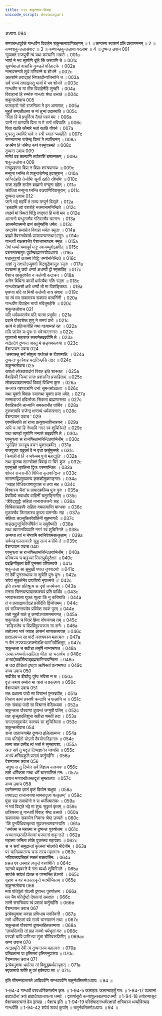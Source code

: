 ```yaml
---
title: ०९४ शकुन्तला-विवाहः
unicode_script: devanagari

---
```



अध्यायः 094

समयबन्धपूर्वकं गान्धर्वेण विवाहेन शकुन्तलापाणिग्रहणम् ॥ 1 ॥ कण्वस्य स्वाश्रमं प्रति प्रत्यागमनम् ॥ 2 ॥ कण्वशकुन्तलासंवादः ॥ 3 ॥ कण्वाच्छकुन्तलाया वरलाभः ॥ 4 ॥
दुष्यन्त उवाच 	001  
सुव्यक्तं राजपुत्री त्वं यथा कल्याणि भाषसे ।	001a  
भार्या मे भव सुश्रोणि ब्रूहि किं करवाणि ते ॥	001c  
सुवर्णमालां वासांसि कुण्डले परिहाटके ।	002a  
नानापत्तनजे शुभ्रे मणिरत्ने च शोभने ॥	002c  
आहरामि तवाद्याहं निष्कादीन्यजिनानि च ।	003a  
सर्वं राज्यं तवाद्यास्तु भार्या मे भव शोभने ॥	003c  
गान्धर्वेण च मां भीरु विवाहेनैहि सुन्दरि ।	004a  
विवाहानां हि रम्भोरु गान्धर्वः श्रेष्ठ उच्यते ॥	004c  
शकुन्तलोवाच 	005  
फलाहारो गतो राजन्पिता मे इत आश्रमात् ।	005a  
मुहूर्तं सम्प्रतीक्षस्व स मां तुभ्यं प्रदास्यति ॥	005c  
\'पिता हि मे प्रभुर्नित्यं दैवतं परमं मम ।	006a  
यस्मै मां दास्यति पिता स मे भर्ता भविष्यति ॥	006c  
पिता रक्षति कौमारे भर्ता रक्षति यौवने ।	007a  
पुत्रस्तु स्थाविरे भावे न स्त्री स्वातन्त्र्यमर्हति ॥	007c  
समन्यमाना राजेन्द्र पितरं मे तपस्विनम् ।	008a  
अधर्मेण हि धर्मिष्ठ कथं वरमुपास्महे ॥	008c  
दुष्यन्त उवाच 	009  
मामैवं वद कल्याणि तपोराशिं दमात्मकम् ।	009a  
शकुन्तलोवाच 	009  
मन्युप्रहरणा विप्रा न विप्राः शस्त्रपाणयः ॥	009c  
मन्युना घ्नन्ति ते शत्रून्वज्रेणेन्द्र इवासुरान् ।	010a  
अग्निर्दहति तेजोभिः सूर्यो दहति रश्मिभिः ॥	010c  
राजा दहति दण्डेन ब्राह्मणो मन्युना दहेत् ।	011a  
क्रोधिता मन्युना घ्नन्ति वज्रपाणिरिवासुरान् ॥	011c  
दुष्यन्त उवाच 	012  
जाने भद्रे महर्षिं तं तस्य मन्युर्न विद्यते ।	012a  
\'इच्छामि त्वां वरारोहे भजमानामनिन्दिते ।	012c  
त्वदर्थं मां स्थितं विद्धि त्वद्गतं हि मनो मम ॥	012e  
आत्मनो बन्धुरात्मैव गतिरात्मैव चात्मनः ।	013a  
आत्मनैवात्मनो दानं कर्तुमर्हसि धर्मतः ॥	013c  
अष्टावेव समासेन विवाहा धर्मतः स्मृताः ।	014a  
ब्राह्मो दैवस्तथैवार्षः प्राजापत्यस्तथाऽऽसुरः ॥	014c  
गान्धर्वो राक्षसश्चैव पैशाचश्चाष्टमः स्मृतः ।	015a  
तेषां धर्म्यान्यथापूर्वं मनुः स्वायम्भुवोऽब्रवीत् ॥	015c  
प्रशस्तांश्चतुरः पूर्वान्ब्राह्मणस्योपधारय ।	016a  
षडानुपूर्व्या क्षत्रस्य विद्धि धर्म्याननिन्दिते ॥	016c  
राज्ञां तु राक्षसोऽप्युक्तो विट्शूद्रेष्वासुरः स्मृतः ।	017a  
पञ्चानां तु त्रयो धर्म्या अधर्म्यौ द्वौ स्मृताविह ॥	017c  
पैशाच आसुरश्चैव न कर्तव्यौ कदाचन ।	018a  
अनेन विधिना कार्यो धर्मस्यैषा गतिः स्मृता ॥	018c  
गान्धर्वराक्षसौ क्षत्रे धर्म्यौ तौ मा विशङ्किथाः ।	019a  
पृथग्वा यदि वा मिश्रौ कर्तव्यौ नात्र संशयः ॥	019c  
सा त्वं मम सकामस्य सकामा वरवर्णिनी ।	020a  
गान्धर्वेण विवाहेन भार्या भवितुमर्हसि ॥	020c  
शकुन्तलोवाच 	021  
यदि धर्मपथस्त्वेव यदि चात्मा प्रभुर्मम ।	021a  
प्रदाने पौरवश्रेष्ठ शृणु मे समयं प्रभो ॥	021c  
सत्यं मे प्रतिजानीहि यथा वक्ष्याम्यहं रहः ।	022a  
मयि जायेत यः पुत्रः स भवेत्त्वदनन्तरः ॥	022c  
युवराजो महाराज सत्यमेतद्ब्रवीमि ते ।	023a  
यद्येतदेवं दुष्यन्त अस्तु मे सङ्गमस्त्वया ॥	023c  
वैशम्पायन उवाच 	024  
\'तस्यास्तु सर्वं संश्रुत्य यथोक्तं स विशाम्पतिः ।	024a  
दुष्यन्तः पुनरेवाह यद्यदिच्छसि तद्वद ॥	024c  
शकुन्तलोवाच 	025  
ख्यातो लोकप्रवादोयं विवाह इति शास्त्रतः ।	025a  
वैवाहिकीं क्रियां सन्तः प्रशंसन्ति प्रजाहिताम् ॥	025c  
लोकप्रवादशान्त्यर्थं विवाहं विधिना कुरु ।	026a  
सन्त्यत्र यज्ञपात्राणि दर्भाः सुमनसोऽक्षताः ॥	026c  
यथा युक्तो विवाहः स्यात्तथा युक्ता प्रजा भवेत् ।	027a  
तस्मादाज्यं हविर्लाजाः सिकता ब्राह्मणास्तव ॥	027c  
वैवाहिकानि चान्यानि समस्तानीह पार्थिव ।	028a  
दुरुक्तमपि राजेन्द्र क्षन्तव्यं धर्मकारणात् ॥	028c  
वैशम्पायन उवाच \'	029  
एवमस्त्विति तां राजा प्रत्युवाचाविचारयन् ।	029a  
अपि च त्वां हि नेष्यामि नगरं स्वं शुचिस्मिते ॥	029c  
यथा त्वमर्हा सुश्रोणि मन्यसे तद्ब्रवीमि ते ।	030a  
एवमुक्त्वा स राजर्षिस्तामनिन्दितगामिनीम् ॥	030c  
\'पुरोहितं समाहूय वचनं युक्तमब्रवीत् ।	031a  
राजपुत्र्या यदुक्तं वै न वृथा कर्तुमुत्सहे ॥	031c  
क्रियाहीनो हि न भवेन्मम पुत्रो महाद्युतिः ।	032a  
तथा कुरुष्व शास्त्रोक्तं विवाहं मा चिरं कुरु ॥	032c  
एवमुक्तो नृपतिना द्विजः परमयन्त्रितः ।	033a  
शोभनं राजराजेति विधिना कृतवान्द्विजः ॥	033c  
शासनाद्विप्रमुख्यस्य कृतकौतुकमङ्गलः ।	034a  
\'जग्राह विधिवत्पाणावुवास च तया सह ॥	034c  
विश्वास्य चैनां स प्रायादब्रवीच्च पुनः पुनः ।	035a  
प्रेषयिष्ये तवार्थाय वाहिनीं चतुरङ्गिणीम् ॥	035c  
\'त्रैविद्यवृद्धैः सहितां नानाराजजनैः सह ।	036a  
शिबिकासहस्रैः सहिता वयमायान्ति बान्धवाः ॥	036c  
मूकाश्चैव किराताश्च कुब्जा वामनकैः सह ।	037a  
सहिताः कञ्चुकिवरैर्वाहिनी सूतमागधैः ॥	037c  
शङ्खदुन्दुभिनिर्घोषैर्वनं च समुपैष्यति ।	038a  
तथा त्वामानयिष्यामि नगरं स्वं शुचिस्मिते ॥	038c  
अन्यथा त्वां न नेष्यामि स्वनिवेशमसत्कृताम् ।	039a  
सर्वमङ्गलसत्कारैः सुभ्रु सत्यं करोमि ते ॥	039c  
वैशम्पायन उवाच 	040  
एवमुक्त्वा स राजर्षिस्तामनिन्दितगामिनीम् ।	040a  
परिष्वज्य च बाहुभ्यां स्मितपूर्वमुदैक्षत ॥	040c  
प्रदक्षिणीकृतां देवीं पुनस्तां परिषस्वजे ।	041a  
शकुन्तला सा सुमुखी पपात नृपपादयोः ॥	041c  
तां देवीं पुनरुत्थाप्य मा शुचेति पुनः पुनः । 	042a  
शपेयं सुकृतेनैव प्रापयिष्ये नृपात्मजे ॥\'	042c  
इति तस्याः प्रतिश्रुत्य स नृपो जनमेजय ।	043a  
मनसा चिन्तयन्प्रायात्काश्यपं प्रति पार्थिव ॥	043c  
भगवांस्तपसा युक्तः श्रुत्वा किं नु करिष्यति ।	044a  
तं न प्रसाद्यागतोऽहं प्रसीदेति द्विजोत्तमम् ।	044c  
एवं सञ्चिन्तयन्नेव प्रविवेश स्वकं पुरम् ॥	044e  
ततो मुहूर्ते याते तु कण्वोऽप्याश्रममागमत् ।	045a  
शकुन्तला च पितरं ह्रिया नोपजगाम तम् ॥	045c  
\'शङ्कितेव च विप्रर्षिमुपचक्राम सा शनैः ।	046a  
ततोऽस्य भारं जग्राह आसनं चाप्यकल्पयत् ॥	046c  
प्राक्षालयच्च सा पादौ काश्यपस्य महात्मनः ।	047a  
न चैनं लज्जयाऽशक्नोदक्षिभ्यामभिवीक्षितुम् ॥	047c  
शकुन्तला च सव्रीडा तमृषिं नाभ्यभाषत ।	048a  
तस्मात्स्वधर्मात्स्खलिता भीता सा भरतर्षभ ॥	048c  
अभवद्दोषदर्शित्वाद्ब्रह्मचारिण्ययन्त्रिता ।	049a  
स तदा व्रीडितां दृष्ट्वा ऋषिस्तां प्रत्यभाषत ॥	049c  
कण्व उवाच 	050  
सव्रीडैव च दीर्घायुः पुरेव भविता न च ।	050a  
वृत्तं कथय रम्भोरु मा त्रासं च प्रकल्पय ॥	050c  
वैशम्पायन उवाच 	051  
ततः प्रक्षाल्य पादौ सा विश्रान्तं पुनरब्रवीत् ।	051a  
निधाय कामं तस्यर्षेः कन्दानि च फलानि च ॥	051c  
ततः संवाह्य पादौ सा विश्रान्तं वेदिमध्यमा ।	052a  
शकुन्तला पौरवाणां दुष्यन्तं जग्मुषी पतिम् ॥	052c  
ततः कृच्छ्रादतिशुभा सव्रीडा श्रमती तदा ।	053a  
सगद्गदमुवाचेदं काश्यपं सा शुचिस्मिता ॥	053c  
शकुन्तलोवाच 	054  
राजा ताताजगामेह दुष्यन्त इलिलात्मजः ।	054a  
मया पतिर्वृतो योऽसौ दैवयोगादिहागतः ॥	054c  
तस्य तात प्रसीद त्वं भर्ता मे सुमहायशाः ।	055a  
अतः सर्वं तु यद्वृत्तं दिव्यज्ञानेन पश्यसि ॥	055c  
अभयं क्षत्रियकुले प्रसादं कर्तुमर्हसि ।	056a  
वैशम्पायन उवाच 	056  
चक्षुषा स तु दिव्येन सर्वं विज्ञाय काश्यपः ॥	056c  
ततो धर्मिष्ठतां मत्वा धर्मे चास्खलितं मनः ।	057a  
उवाच भगवान्प्रीतस्तद्वृत्तं सुमहातपाः ॥	057c  
कण्व उवाच 	058  
एवमेतन्मया ज्ञातं दृष्टं दिव्येन चक्षुषा ।	058a  
त्वयाऽद्य राजान्वयया मामनादृत्य यत्कृतम्\' ॥	058c  
पुंसा सह समायोगो न स धर्मोपघातकः ।	059a  
न भयं विद्यते भद्रे मा शुचः सुकृतं कृतम् ॥	059c  
क्षत्रियस्य तु गान्धर्वो विवाहः श्रेष्ठ उच्यते ।	060a  
सकामायाः सकामेन निमन्त्रः श्रेष्ठ उच्यते ॥	060c  
\'किं पुनर्विधिवत्कृत्वा सुप्रजस्त्वमवाप्स्यसि ।	061a  
\'धर्मात्मा च महात्मा च दुष्यन्तः पुरुषोत्तमः ॥	061c  
अभ्यागच्छत्पतिर्यस्त्वां भजमानां शकुन्तले ।	062a  
महात्मा जनिता लोके पुत्रस्तव महायशाः ॥	062c  
स च सर्वां समुद्रान्तां कृत्स्नां भोक्ष्यति मेदिनीम् ।	063a  
परं चाभिप्रयातस्य चक्रं तस्य महात्मनः ॥	063c  
भविष्यत्यप्रतिहतं सततं चक्रवर्तिनः ।	064a  
प्रसन्न एव तस्याहं त्वकृते वरवर्णिनि ॥	064c  
ऋतवो बहवस्ते वै गता व्यर्थाः शुचिस्मिते ।	065a  
सार्थकं सांप्रतं ह्येतन्न च पाप्मास्ति तेऽनघे ।	065c  
गृहाण च वरं मत्तस्तत्कृते यदभीप्सितम् ॥	065e  
शकुन्तलोवाच 	066  
मया पतिर्वृतो योऽसौ दुष्यन्तः पुरुषोत्तमः ।	066a  
मम चैव पतिर्दृष्टो देवतानां समक्षतः ।	066c  
तस्मै ससचिवाय त्वं प्रसादं कर्तुमर्हसि ॥	066e  
वैशम्पायन उवाच 	067  
इत्येवमुक्त्वा मनसा प्रणिधाय मनस्विनी ।	067a  
ततो धर्मिष्ठतां वव्रे राज्ये चास्खलनं तथा ॥	067c  
शकुन्तलां पौरवाणां दुष्यन्तहितकाम्यया ।	068a  
\'एवमस्त्विति तां प्राह कण्वो धर्मभृतां वरः ॥	068c  
पस्पर्श चापि पाणिभ्यां सुतां श्रीमिवरूपिणीम् ॥	069ac  
कण्व उवाच 	070  
अद्यप्रभृति देवी त्वं दुष्यन्तस्य महात्मनः ।	070a  
पतिव्रतानां या वृत्तिस्तां वृत्तिमनुपालय ॥	070c  
वैशम्पायन उवाच 	071  
इत्येवमुक्त्वा धर्मात्मा तां विशुद्ध्यर्थमस्पृशत् ।	071a  
स्पृष्टमात्रे शरीरे तु परं हर्षमवाप सा ॥\' 	071c  

इति श्रीमन्महाभारते आदिपर्वणि सम्भवपर्वणि चतुर्नवतितमोऽध्यायः ॥ 94 ॥

1-94-4 गान्धर्वो वरवध्वोरैकमत्येन कृतः ॥ 
1-94-5 फलाहारः फलान्याहर्तुं गतः ॥ 
1-94-17 पञ्चानां ब्राह्मादीनां त्रयो ब्राह्मदैवप्राजापत्या धर्म्याः । द्वावर्षासुरौ कन्याशुल्कग्रहणादधर्म्यौ ॥ 
1-94-18 तयोरप्यासुरः पैशाचवदत्यन्तं हेय इत्याह । पैशाच इति ॥ 
1-94-19 परिशेषाद्गन्धर्वराक्षसौ क्षत्रियस्य धर्म्यावित्याह गान्धर्वेति ॥ 
1-94-42 शपेयं शपथं कुर्याम् ॥ चतुर्नवतितमोऽध्यायः ॥ 94 ॥